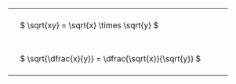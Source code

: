 ---
---

<style type="text/css">
#T_0e55d th.col_heading {
  text-align: left;
  font-size: 1em;
}
#T_0e55d td {
  text-align: left;
  font-size: 1em;
  padding: 1.5em;
}
#T_0e55d_row0_col0, #T_0e55d_row1_col0 {
  width: 400px;
  white-space: pre-wrap;
}
</style>
<table id="T_0e55d">
  <thead>
  </thead>
  <tbody>
    <tr>
      <td id="T_0e55d_row0_col0" class="data row0 col0" >$ \sqrt{xy} = \sqrt{x} \times \sqrt{y} $</td>
    </tr>
    <tr>
      <td id="T_0e55d_row1_col0" class="data row1 col0" >$ \sqrt{\dfrac{x}{y}} = \dfrac{\sqrt{x}}{\sqrt{y}} $</td>
    </tr>
  </tbody>
</table>
